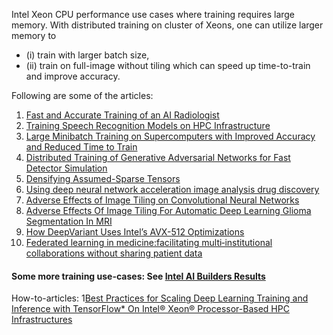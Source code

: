 
Intel Xeon CPU performance use cases where training requires large memory. 
With distributed training on cluster of Xeons, one can utilize larger memory to 
- (i) train with larger batch size, 
- (ii) train on full-image without tiling which can speed up time-to-train and improve accuracy.

Following are some of the articles:

1. [Fast and Accurate Training of an AI Radiologist](https://sc18.supercomputing.org/proceedings/tech_poster/tech_poster_pages/post201.html)
2. [Training Speech Recognition Models on HPC Infrastructure](https://sc18.supercomputing.org/proceedings/workshops/workshop_pages/ws_mlhpce122.html)
3. [Large Minibatch Training on Supercomputers with Improved Accuracy and Reduced Time to Train](https://ieeexplore.ieee.org/document/8638634)
4. [Distributed Training of Generative Adversarial Networks for Fast Detector Simulation](https://rd.springer.com/chapter/10.1007/978-3-030-02465-9_35)
5. [Densifying Assumed-Sparse Tensors](https://arxiv.org/abs/1905.04035)
6. [Using deep neural network acceleration image analysis drug discovery](https://newsroom.intel.com/news/using-deep-neural-network-acceleration-image-analysis-drug-discovery/#gs.6vdy2z)
7. [Adverse Effects of Image Tiling on Convolutional Neural Networks](https://www.springerprofessional.de/en/adverse-effects-of-image-tiling-on-convolutional-neural-networks/16457516)
8. [Adverse Effects Of Image Tiling For Automatic Deep Learning Glioma Segmentation In MRI](https://academic.oup.com/neuro-oncology/article-abstract/21/Supplement_6/vi174/5619750?redirectedFrom=fulltext)
9. [How DeepVariant Uses Intel’s AVX-512 Optimizations](https://google.github.io/deepvariant/posts/2019-04-30-the-power-of-building-on-an-accelerating-platform-how-deepVariant-uses-intels-avx-512-optimizations/)
10. [Federated learning in medicine:facilitating multi‑institutional collaborations without sharing patient data](https://www.nature.com/articles/s41598-020-69250-1.pdf) 

#### Some more training use-cases: See [Intel AI Builders Results](https://builders.intel.com/advanced-search?igq=training&program=AI&page=1) 

How-to-articles:
1[Best Practices for Scaling Deep Learning Training and Inference with TensorFlow* On Intel® Xeon® Processor-Based HPC Infrastructures](https://www.intel.com/content/www/us/en/artificial-intelligence/solutions/best-known-methods-for-scaling-deep-learning-with-tensorflow-on-xeon-processor-based-clusters.html)
